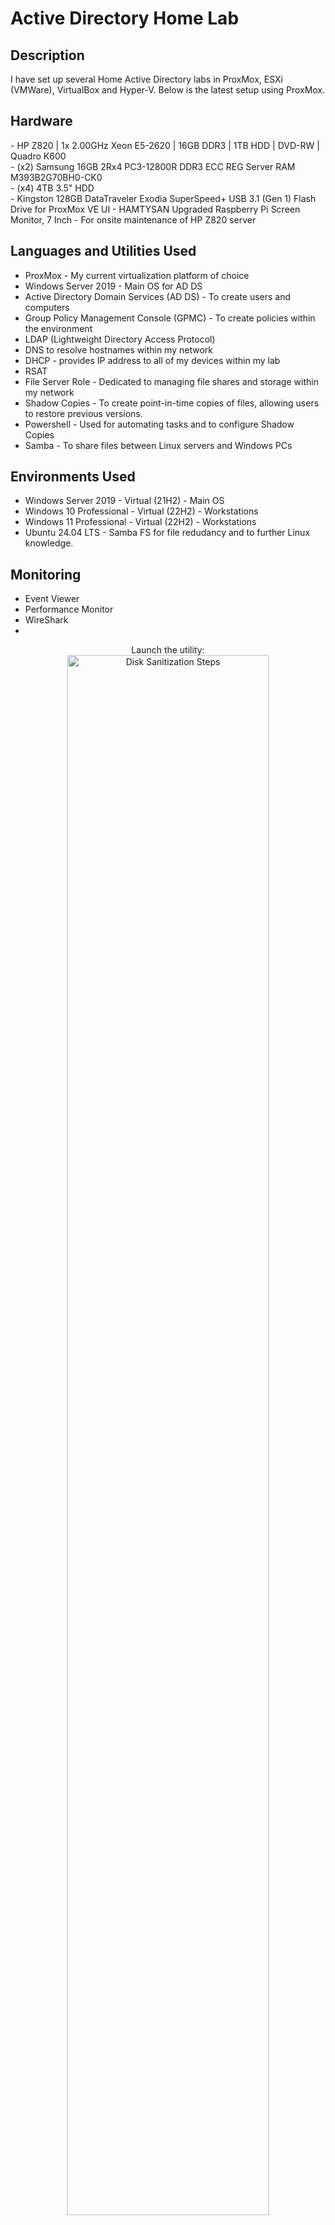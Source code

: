 <h1>Active Directory Home Lab</h1>



<h2>Description</h2>

I have set up several Home Active Directory labs in ProxMox, ESXi (VMWare), VirtualBox and Hyper-V. Below is the latest setup using ProxMox.
<br />

<h2> Hardware</h2>
- HP Z820 | 1x 2.00GHz Xeon E5-2620 | 16GB DDR3 | 1TB HDD | DVD-RW | Quadro K600<br>
- (x2) Samsung 16GB 2Rx4 PC3-12800R DDR3 ECC REG Server RAM M393B2G70BH0-CK0<br>
- (x4) 4TB 3.5" HDD <br>
- Kingston 128GB DataTraveler Exodia SuperSpeed+ USB 3.1 (Gen 1) Flash Drive for ProxMox VE UI
- HAMTYSAN Upgraded Raspberry Pi Screen Monitor, 7 Inch - For onsite  maintenance of HP Z820 server

<h2>Languages and Utilities Used</h2>

- ProxMox - My current virtualization platform of choice
- Windows Server 2019 - Main OS for AD DS
- Active Directory Domain Services (AD DS) - To create users and computers
- Group Policy Management Console (GPMC) - To create policies within the environment
- LDAP (Lightweight Directory Access Protocol)
- DNS to resolve hostnames within my network
- DHCP - provides IP address to all of my devices within my lab
- RSAT
- File Server Role - Dedicated to managing file shares and storage within my network
- Shadow Copies - To create point-in-time copies of files, allowing users to restore previous versions.
- Powershell - Used for automating tasks and to configure Shadow Copies
- Samba - To share files between Linux servers and Windows PCs
  
<h2>Environments Used </h2>

- Windows Server 2019 - Virtual (21H2) - Main OS
- Windows 10 Professional - Virtual (22H2) - Workstations
- Windows 11 Professional - Virtual (22H2) - Workstations
- Ubuntu 24.04 LTS - Samba FS for file redudancy and to further Linux knowledge.
  
<h2>Monitoring</h2>

- Event Viewer
- Performance Monitor
- WireShark
- 
<p align="center">
Launch the utility: <br/>
<img src="https://i.imgur.com/62TgaWL.png" height="80%" width="80%" alt="Disk Sanitization Steps"/>
<br />
<br />
Select the disk:  <br/>
<img src="https://i.imgur.com/tcTyMUE.png" height="80%" width="80%" alt="Disk Sanitization Steps"/>
<br />
<br />
Enter the number of passes: <br/>
<img src="https://i.imgur.com/nCIbXbg.png" height="80%" width="80%" alt="Disk Sanitization Steps"/>
<br />
<br />
Confirm your selection:  <br/>
<img src="https://i.imgur.com/cdFHBiU.png" height="80%" width="80%" alt="Disk Sanitization Steps"/>
<br />
<br />
Wait for process to complete (may take some time):  <br/>
<img src="https://i.imgur.com/JL945Ga.png" height="80%" width="80%" alt="Disk Sanitization Steps"/>
<br />
<br />
Sanitization complete:  <br/>
<img src="https://i.imgur.com/K71yaM2.png" height="80%" width="80%" alt="Disk Sanitization Steps"/>
<br />
<br />
Observe the wiped disk:  <br/>
<img src="https://i.imgur.com/AeZkvFQ.png" height="80%" width="80%" alt="Disk Sanitization Steps"/>
</p>

<!--
 ```diff
- text in red
+ text in green
! text in orange
# text in gray
@@ text in purple (and bold)@@
```
--!>
